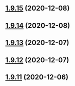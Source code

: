 ## [1.9.15](https://github.com/dds/aoc2020/compare/v1.9.14...v1.9.15) (2020-12-08)



## [1.9.14](https://github.com/dds/aoc2020/compare/v1.9.13...v1.9.14) (2020-12-08)



## [1.9.13](https://github.com/dds/aoc2020/compare/v1.9.12...v1.9.13) (2020-12-07)



## [1.9.12](https://github.com/dds/aoc2020/compare/v1.9.11...v1.9.12) (2020-12-07)



## [1.9.11](https://github.com/dds/aoc2020/compare/v1.9.10...v1.9.11) (2020-12-06)



